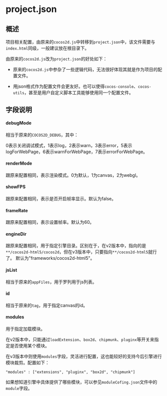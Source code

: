 # project.json

## 概述

项目相关配置，由原来的`cocos2d.js`中转移到`project.json`中，该文件需要与`index.html`同级，一般建议放在根目录下。

由原来的`cocos2d.js`改为`project.json`的好处如下：

* 原来的`cocos2d.js`中参杂了一些逻辑代码，无法很好体现其就是作为项目的配置文件。

* 用json格式作为配置文件会更友好。也可以使得`cocos-console`、`cocos-utils`，甚至是用户自定义脚本工具能够使用同一个配置文件。

## 字段说明

#### debugMode

相当于原来的`COCOS2D_DEBUG`，其中：

0表示关闭调试模式，1表示log，2表示warn，3表示error，5表示logForWebPage，6表示warnForWebPage，7表示errorForWebPage。

#### renderMode

跟原来配置相同，表示渲染模式。0为默认，1为canvas，2为webgl。

#### showFPS

跟原来配置相同，表示是否开启帧率显示。默认为false。

#### frameRate

跟原来配置相同，表示设置帧率。默认为60。

#### engineDir

跟原来配置相同，用于指定引擎目录。区别在于，在v2版本中，指向的是`**/cocos2d-html5/cocos2d`，但在v3版本中，只要指向`**/cocos2d-html5`就行了。
默认为"frameworks/cocos2d-html5"。

#### jsList

相当于原来的`appFiles`，用于罗列用于js列表。

#### id

相当于原来的`tag`，用于指定canvas的id。

#### modules

用于指定加载模块。

在v2版本中，只能通过`loadExtension`、`box2d`、`chipmunk`、`pluginx`等开关来指定是否使用某个模块。

在v3版本中则使用`modules`字段，灵活进行配置，这也能较好的支持今后引擎进行模块裁剪。配置如下：

```
"modules" : ["extensions", "pluginx", "box2d", "chipmunk"]
```

如果想知道引擎中具体提供了哪些模块，可以参见`moduleCofing.json`文件中的`module`字段。
